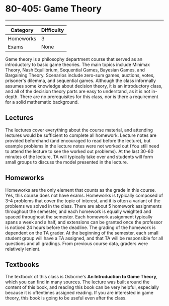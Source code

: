 # 80-405: Game Theory
---
| Category | Difficulty |
| -------- | ---------- |
| Homeworks |   3     |
| Exams |   None   |

Game theory is a philosophy department course that served as an introductory to basic game theories. The main topics include Minimax Theory, Nash Equilibrium, Sequential Games, Bayesian Games, and Bargaining Theory. Scenarios include zero-sum games, auctions, votes, prisoner's dilemma, and sequential games. Although the class informally assumes some knowledge about decision theory, it is an introductory class, and all of the decision theory parts are easy to understand, as it is not in-depth. There are no prerequisites for this class, nor is there a requirement for a solid mathematic background.

## Lectures

The lectures cover everything about the course material, and attending lectures would be sufficient to complete all homework. Lecture notes are provided beforehand (and encouraged to read before the lecture), but example problems in the lecture notes were not worked out (You still need to attend the lecture to see the worked out problems). At the last 30-60 minutes of the lecture, TA will typically take over and students will form small groups to discuss the model presented in the lecture.
## Homeworks
Homeworks are the only element that counts as the grade in this course. Yes, this course does not have exams. Homeworks is typically composed of 3-4 problems that cover the topic of interest, and it is often a variant of the problems we solved in the class. There are about 5 homework assignments throughout the semester, and each homework is equally weighted and spaced throughout the semester. Each homework assignment typically spans a week and a half, and extensions can be granted once the professor is noticed 24 hours before the deadline. The grading of the homework is dependent on the TA grader. At the beginning of the semester, each small student group will have a TA assigned, and that TA will be responsible for all questions and all gradings. From previous course data, graders were relatively lenient.
## Textbooks
The textbook of this class is Osborne's **An Introduction to Game Theory**, which you can find in many sources. The lecture was built around the content of this book, and reading this book can be very helpful, especially because it is oftentimes assigned reading. If you are interested in game theory, this book is going to be useful even after the class.
